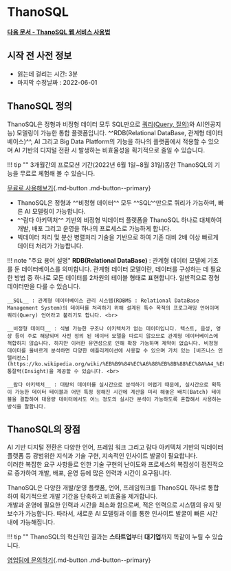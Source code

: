 # __ThanoSQL__

**[다음 문서 - ThanoSQL 웹 서비스 사용법](/quick_start/how_to_use_ThanoSQL/)**

## 시작 전 사전 정보

- 읽는데 걸리는 시간: 3분
- 마지막 수정날짜 : 2022-06-01

## __ThanoSQL 정의__

ThanoSQL은 정형과 비정형 데이터 모두 SQL만으로 [쿼리(Query, 질의)](https://ko.wikipedia.org/wiki/%EC%BF%BC%EB%A6%AC)와 AI(인공지능) 모델링이 가능한 통합 플랫폼입니다. ^^RDB(Relational DataBase, 관계형 데이터베이스)^^, AI 그리고 Big Data Platform의 기능을 하나의 플랫폼에서 적용할 수 있으며 AI 기반의 디지털 전환 시 발생하는 비효율성을 획기적으로 줄일 수 있습니다. 

!!! tip ""
    3개월간의 프로모션 기간(2022년 6월 1일~8월 31일)동안 ThanoSQL의 기능을 무료로 체험해 볼 수 있습니다. 
   
[무료로 사용해보기](https://www.thanosql.ai){.md-button .md-button--primary}

- ThanoSQL은 정형과 ^^비정형 데이터^^ 모두 ^^SQL^^만으로 쿼리가 가능하며, 빠른 AI 모델링이 가능합니다.   
- ^^람다 아키텍처^^ 기반의 비정형 빅데이터 플랫폼을 ThanoSQL 하나로 대체하여 개발, 배포 그리고 운영을 하나의 프로세스로 가능하게 합니다.  
- 빅데이터 처리 및 분산 병렬처리 기술을 기반으로 하여 기존 대비 2배 이상 빠르게 데이터 처리가 가능합니다.

!!! note "주요 용어 설명" 
    __RDB(Relational DataBase)__ :  관계형 데이터 모델에 기초를 둔 데이터베이스를 의미합니다. 관계형 데이터 모델이란, 데이터를 구성하는 데 필요한 방법 중 하나로 모든 데이터를 2차원의 테이블 형태로 표현합니다. 일반적으로 정형데이터만을 다룰 수 있습니다. <br>

    __SQL__ : 관계형 데이터베이스 관리 시스템(RDBMS : Relational DataBase Management System)의 데이터를 처리하기 위해 설계된 특수 목적의 프로그래밍 언어이며 쿼리(Query) 언어라고 불리기도 합니다. <br>
    
    __비정형 데이터__ : 식별 가능한 구조나 아키텍처가 없는 데이터입니다. 텍스트, 음성, 영상 등이 주로 해당되며 사전 정의 된 데이터 모델을 따르지 않으므로 관계형 데이터베이스에 적합하지 않습니다. 하지만 이러한 유연성으로 인해 확장 가능하며 제약이 없습니다. 비정형 데이터를 올바르게 분석하면 다양한 애플리케이션에 사용할 수 있으며 가치 있는 [비즈니스 인텔리전스](https://ko.wikipedia.org/wiki/%EB%B9%84%EC%A6%88%EB%8B%88%EC%8A%A4_%EC%9D%B8%ED%85%94%EB%A6%AC%EC%A0%84%EC%8A%A4) 통잘력(Insight)을 제공할 수 있습니다. <br>

    __람다 아키텍처__ : 대량의 데이터를 실시간으로 분석하기 어렵기 때문에, 실시간으로 획득이 가능한 데이터 테이블과 어떤 특정 정해진 시간에 계산을 미리 해놓은 배치(Batch) 테이블을 결합하여 대용량 데이터에서도 어느 정도의 실시간 분석이 가능하도록 혼합해서 사용하는 방식을 말합니다. 

## __ThanoSQL의 장점__

AI 기반 디지털 전환은 다양한 언어, 프레임 워크 그리고 람다 아키텍처 기반의 빅데이터 플랫폼 등 광범위한 지식과 기술 구현, 지속적인 인사이트 발굴이 필요합니다.   
이러한 복잡한 요구 사항들로 인한 기술 구현의 난이도와 프로세스의 복잡성이 점진적으로 증가하여 개발, 배포, 운영 등에 많은 인력과 시간이 요구됩니다. 

ThanoSQL은 다양한 개발/운영 플랫폼, 언어, 프레임워크를 ThanoSQL 하나로 통합하여 획기적으로 개발 기간을 단축하고 비효율을 제거합니다.<br>
개발과 운영에 필요한 인력과 시간을 최소화 함으로써, 적은 인력으로 시스템의 유지 및 보수가 가능합니다. 따라서, 새로운 AI 모델링과 이를 통한 인사이트 발굴이 빠른 시간 내에 가능해집니다.

!!! tip ""
    ThanoSQL의 혁신적인 결과는 **스타트업**부터 **대기업**까지 똑같이 누릴 수 있습니다.

[영업팀에 문의하기](https://www.thanosql.ai/contact){.md-button .md-button--primary}